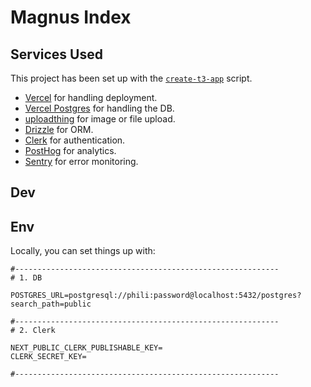 # Magnus Index

## Services Used

This project has been set up with the [`create-t3-app`](https://create.t3.gg/) script.

- [Vercel](https://vercel.com) for handling deployment.
- [Vercel Postgres](https://vercel.com/docs/storage/vercel-postgres) for handling the DB.
- [uploadthing](https://uploadthing.com) for image or file upload.
- [Drizzle](https://orm.drizzle.team) for ORM.
- [Clerk](https://clerk.com) for authentication.
- [PostHog](https://posthog.com) for analytics.
- [Sentry](https://sentry.io) for error monitoring.

## Dev

## Env

Locally, you can set things up with:

```env
#-----------------------------------------------------------
# 1. DB

POSTGRES_URL=postgresql://phili:password@localhost:5432/postgres?search_path=public

#-----------------------------------------------------------
# 2. Clerk

NEXT_PUBLIC_CLERK_PUBLISHABLE_KEY=
CLERK_SECRET_KEY=

#-----------------------------------------------------------
```
